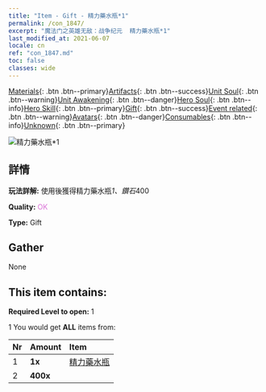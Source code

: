```yaml
---
title: "Item - Gift - 精力藥水瓶*1"
permalink: /con_1847/
excerpt: "魔法门之英雄无敌：战争纪元  精力藥水瓶*1"
last_modified_at: 2021-06-07
locale: cn
ref: "con_1847.md"
toc: false
classes: wide
---
```

 [Materials](/ItemsCN/){: .btn .btn--primary}[Artifacts](/ItemsCN/Artifacts/){: .btn .btn--success}[Unit Soul](/ItemsCN/UnitSoul/){: .btn .btn--warning}[Unit Awakening](/ItemsCN/UnitAwakening/){: .btn .btn--danger}[Hero Soul](/ItemsCN/HeroSoul/){: .btn .btn--info}[Hero Skill](/ItemsCN/HeroSkill/){: .btn .btn--primary}[Gift](/ItemsCN/Gift/){: .btn .btn--success}[Event related](/ItemsCN/Events/){: .btn .btn--warning}[Avatars](/ItemsCN/Avatars/){: .btn .btn--danger}[Consumables](/ItemsCN/Consumables/){: .btn .btn--info}[Unknown](/ItemsCN/Unknown/){: .btn .btn--primary}

 ![精力藥水瓶*1](/images/t/i_907470.png)

## 詳情
 **玩法詳解:** 使用後獲得精力藥水瓶*1、鑽石*400

 **Quality:** <span style="color: #DA70D6">OK</span>

 **Type:** Gift

## Gather

  None

## This item contains:

 **Required Level to open:** 1

 1 You would get **ALL** items  from:

  | Nr | Amount |     Item    |
  |:---|:-------|:------------|
  | 1 |  **1x** | [精力藥水瓶](/cn/Items/con_1850/) |  | 
  | 2 |  **400x** | <i class="fas fa-gem"/> |  | 
